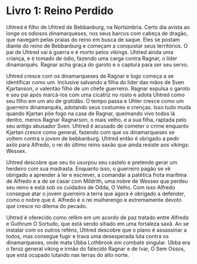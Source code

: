 # Livro 1: Reino Perdido

Uhtred é filho de Uhtred de Bebbanburg, na Nortúmbria. Certo dia avista ao longe os odiosos dinamarqueses, nos seus barcos com cabeça de dragão, que navegam pelas praias do reino em busca de saque. Eles se postam diante do reino de Bebbanburg e começam a conquistar seus territórios. O pai de Uhtred vai à guerra e é morto pelos vikings. Uhtred ainda uma criança, e é tomado de ódio, fazendo uma carga contra Ragnar, o líder dinamarquês. Ragnar acha graça do garoto e o captura para ser seu servo.

Uhtred cresce com os dinamarqueses de Ragnar e logo começa a se identificar como um. Inclusive salvando a filha do líder das mãos de Sven Kjartanson, o valentão filho de um chefe guerreiro. Ragnar expulsa o garoto e seu pai após marcá-los com uma cicatriz no rosto e adota Uhtred como seu filho em um ato de gratidão. O tempo passa e Uhter cresce como um guerreiro dinamarquês, adotando seus costumes e crenças. Isso tudo muda quando Kjartan põe fogo na casa de Ragnar, queimando vivo todos lá dentro, menos Ragnar Ragnarson, o mais velho, e a sua filha, raptada pelo seu antigo abusador Sven. Uhtred é acusado de cometer o crime enquanto Kjartan cresce como general, fazendo com que os dinamarqueses se voltem contra o jovem de bebbanburg. Uhtred então é obrigado a pedir axilo para Alfredo, o rei do último reino saxão que ainda resiste aos vikings: Wessex.

Uhtred descobre que seu tio usurpou seu castelo e pretende gerar um herdeiro com sua madrasta. Enquanto isso, o guerreiro pagão se vê obrigado a aprender a ler e escrever, a comandar a patética frota marítima de Alfredo e a de se casar com Mildrith, uma nobre de Wessex que perdeu seu reino e está sob os cuidados de Odda, O Velho. Com isso Alfredo consegue atar o jovem guerreiro à terra que agora é obrigado a defender, como o nobre que é. Alfredo é o rei mulherengo e extremamente devoto que cresce no dilema do pecado.

Uhtred é oferecido como refém em um acordo de paz tratado entre Alfredo e Guthrum O Sortudo, que está sendo sitiado em uma fortaleza saxã. Ao se instalar com os outros reféns, Uhtred descobre que o plano é assassinar a todos, mas consegue fugir e trava uma desesperada luta contra os dinamarqueses, onde mata Ubba Lothbrook em combate singular. Ubba era o feroz general viking e irmão do falecido Ragnar e de Ivar, O Sem Ossos, que está ocupado lutando nas terras do alto norte.
